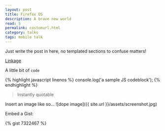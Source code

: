 ```yaml
---
layout: post
title: Firefox OS
description: A brave new world
read: 5
permalink: customurl.html
category: talks
tags: mobile talk
---
```


Just write the post in here, no templated sections to confuse matters!

[Linkage](https://www.level-out.com)

A little bit of `code`

{% highlight javascript linenos %}
console.log('a sample JS codeblock');
{% endhighlight %}

> Instantly quotable

Insert an image like so...
![dope image]({{ site.url }}/assets/screenshot.jpg)

Embed a Gist:

{% gist 7322467 %}